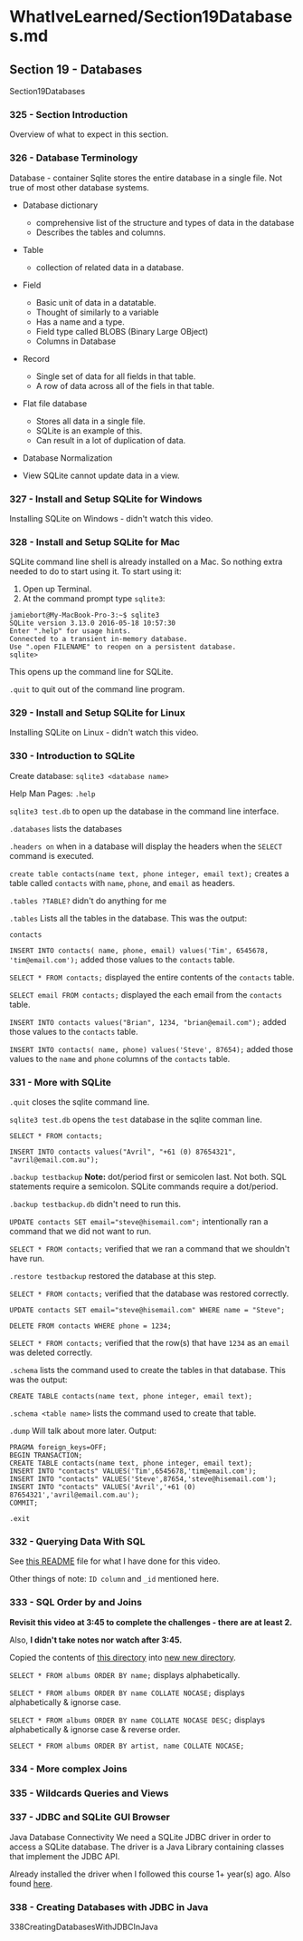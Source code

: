 # WhatIveLearned/Section19Databases.md

<!-- used this to populate the video titles https://docs.google.com/spreadsheets/d/1T5__se_ChZxoXZvkZaOl9QkjPdeYXxXMbDBR9tFP__k/edit#gid=656806513 -->

## Section 19 - Databases
Section19Databases
### 325 - Section Introduction
Overview of what to expect in this section.
### 326 - Database Terminology
Database - container
Sqlite stores the entire database in a single file.
Not true of most other database systems.
* Database dictionary
  * comprehensive list of the structure and types of data in the database
  * Describes the tables and columns.
* Table
  * collection of related data in a database.
* Field
  * Basic unit of data in a datatable. 
  * Thought of similarly to a variable
  * Has a name and a type.
  * Field type called BLOBS (Binary Large OBject)
  * Columns in Database
* Record
  * Single set of data for all fields in that table.
  * A row of data across all of the fiels in that table.

* Flat file database
  * Stores all data in a single file.
  * SQLite is an example of this.
  * Can result in a lot of duplication of data.
* Database Normalization
* View
SQLite cannot update data in a view.

### 327 - Install and Setup SQLite for Windows
Installing SQLite on Windows - didn't watch this video.

### 328 - Install and Setup SQLite for Mac
SQLite command line shell is already installed on a Mac. 
So nothing extra needed to do to start using it.
To start using it:
1. Open up Terminal. 
2. At the command prompt type `sqlite3`:
```
jamiebort@My-MacBook-Pro-3:~$ sqlite3
SQLite version 3.13.0 2016-05-18 10:57:30
Enter ".help" for usage hints.
Connected to a transient in-memory database.
Use ".open FILENAME" to reopen on a persistent database.
sqlite> 
```
This opens up the command line for SQLite.

`.quit` to quit out of the command line program.

### 329 - Install and Setup SQLite for Linux
Installing SQLite on Linux - didn't watch this video.

### 330 - Introduction to SQLite
Create database: `sqlite3 <database name>`

Help Man Pages: `.help`

`sqlite3 test.db` to open up the database in the command line interface.

`.databases` lists the databases

`.headers on` when in a database will display the headers when the `SELECT` command is executed.

`create table contacts(name text, phone integer, email text);` creates a table called `contacts` with `name`, `phone`, and `email` as headers.

`.tables ?TABLE?` didn't do anything for me

`.tables` Lists all the tables in the database. This was the output:

`contacts`

`INSERT INTO contacts( name, phone, email) values('Tim', 6545678, 'tim@email.com');` added those values to the `contacts` table.

`SELECT * FROM contacts;` displayed the entire contents of the `contacts` table.

`SELECT email FROM contacts;`  displayed the each email from the `contacts` table.

`INSERT INTO contacts values("Brian", 1234, "brian@email.com");` added those values to the `contacts` table.

`INSERT INTO contacts( name, phone) values('Steve', 87654);` added those values to the `name` and `phone` columns of the `contacts` table.

### 331 - More with SQLite
`.quit` closes the sqlite command line.

`sqlite3 test.db` opens the `test` database in the sqlite comman line.

`SELECT * FROM contacts;`

`INSERT INTO contacts values("Avril", "+61 (0) 87654321", "avril@email.com.au");`

`.backup testbackup` **Note:** dot/period first or semicolen last. Not both. SQL statements require a semicolon. 
SQLite commands require a dot/period.

`.backup testbackup.db` didn't need to run this.

`UPDATE contacts SET email="steve@hisemail.com";` intentionally ran a command that we did not want to run.

`SELECT * FROM contacts;` verified that we ran a command that we shouldn't have run.

`.restore testbackup` restored the database at this step.

`SELECT * FROM contacts;` verified that the database was restored correctly.

`UPDATE contacts SET email="steve@hisemail.com" WHERE name = "Steve";` 

`DELETE FROM contacts WHERE phone = 1234;`

`SELECT * FROM contacts;` verified that the row(s) that have `1234` as an `email` was deleted correctly.

`.schema` lists the command used to create the tables in that database. This was the output:

`CREATE TABLE contacts(name text, phone integer, email text);`

`.schema <table name>` lists the command used to create that table. 

`.dump` Will talk about more later. Output:

```
PRAGMA foreign_keys=OFF;
BEGIN TRANSACTION;
CREATE TABLE contacts(name text, phone integer, email text);
INSERT INTO "contacts" VALUES('Tim',6545678,'tim@email.com');
INSERT INTO "contacts" VALUES('Steve',87654,'steve@hisemail.com');
INSERT INTO "contacts" VALUES('Avril','+61 (0) 87654321','avril@email.com.au');
COMMIT;
```
`.exit`

### 332 - Querying Data With SQL
See [this README](https://github.com/JamieBort/LearningDirectory/tree/master/Java/Courses/JavaProgrammingMasterclassForSoftwareDevelopers/CourseFiles/Section19Databases/332QueryingDataWithSQL) file for what I have done for this video.

Other things of note:
`ID column` and `_id` mentioned here.

### 333 - SQL Order by and Joins
**Revisit this video at 3:45 to complete the challenges - there are at least 2.**

Also, **I didn't take notes nor watch after 3:45.** 

Copied the contents of [this directory](https://github.com/JamieBort/LearningDirectory/tree/master/Java/Courses/JavaProgrammingMasterclassForSoftwareDevelopers/CourseFiles/Section19Databases/332QueryingDataWithSQL) into [new new directory](https://github.com/JamieBort/LearningDirectory/tree/master/Java/Courses/JavaProgrammingMasterclassForSoftwareDevelopers/CourseFiles/Section19Databases/333SQLOrderByAndJoins).

`SELECT * FROM albums ORDER BY name;` displays alphabetically.

`SELECT * FROM albums ORDER BY name COLLATE NOCASE;` displays alphabetically & ignorse case.

`SELECT * FROM albums ORDER BY name COLLATE NOCASE DESC;` displays alphabetically & ignorse case & reverse order.

`SELECT * FROM albums ORDER BY artist, name COLLATE NOCASE;`

### 334 - More complex Joins

### 335 - Wildcards Queries and Views

### 337 - JDBC and SQLite GUI Browser
Java Database Connectivity
We need a SQLite JDBC driver in order to access a SQLite database.
The driver is a Java Library containing classes that implement the JDBC API.

Already installed the driver when I followed this course 1+ year(s) ago. Also found [here](https://github.com/JamieBort/LearningDirectory/tree/master/Java/Courses/JavaProgrammingMasterclassForSoftwareDevelopers/SuppliedFiles/Section19Databases/338CreatingDatabasesWithJDBCInJava).

### 338 - Creating Databases with JDBC in Java
338CreatingDatabasesWithJDBCInJava